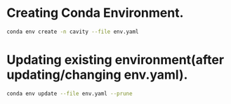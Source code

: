 # Creating Conda Environment.

``` bash
conda env create -n cavity --file env.yaml 
```

# Updating existing environment(after updating/changing env.yaml).
``` bash
conda env update --file env.yaml --prune
```